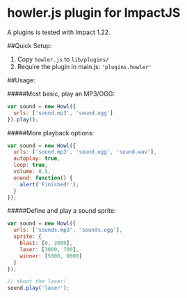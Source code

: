 howler.js plugin for ImpactJS
======================
A plugins is tested with Impact 1.22.

##Quick Setup:

1. Copy `howler.js` to `lib/plugins/`
2. Require the plugin in main.js: `'plugins.howler'`

##Usage:

#####Most basic, play an MP3/OGG:
``` JavaScript
var sound = new Howl({
  urls: ['sound.mp3', 'sound.ogg']
}).play();
```
#####More playback options: 
``` JavaScript
var sound = new Howl({
  urls: ['sound.mp3', 'sound.ogg', 'sound.wav'],
  autoplay: true,
  loop: true,
  volume: 0.5,
  onend: function() {
    alert('Finished!');
  }
});
```
#####Define and play a sound sprite:
``` JavaScript
var sound = new Howl({
  urls: ['sounds.mp3', 'sounds.ogg'],
  sprite: {
    blast: [0, 2000],
    laser: [3000, 700],
    winner: [5000, 9000]
  }
});

// shoot the laser!
sound.play('laser');
```


